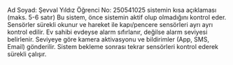 Ad Soyad: Şevval Yıldız
Öğrenci No: 250541025
sistemin kısa açıklaması (maks. 5-6 satır)
Bu sistem, önce sistemin aktif olup olmadığını kontrol eder.
Sensörler sürekli okunur ve hareket ile kapı/pencere sensörleri ayrı ayrı kontrol edilir.
Ev sahibi evdeyse alarm sıfırlanır, değilse alarm seviyesi belirlenir.
Seviyeye göre kamera aktivasyonu ve bildirimler (App, SMS, Email) gönderilir.
Sistem bekleme sonrası tekrar sensörleri kontrol ederek sürekli çalışır.
